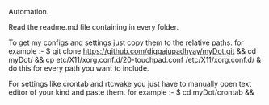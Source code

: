 Automation. 

Read the readme.md file containing in every folder.

To get my configs and settings just copy them to the relative paths. 
for example :-
$ git clone https://github.com/diggajupadhyay/myDot.git && cd myDot/ && cp etc/X11/xorg.conf.d/20-touchpad.conf /etc/X11/xorg.conf.d/
& do this for every path you want to include.

For settings like crontab and rtcwake you just have to manually open text editor of your kind and paste them.
for example :-
$ cd myDot/crontab && 





